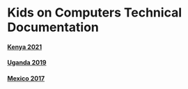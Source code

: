 # Kids on Computers Technical Documentation

#### [Kenya 2021](kenya/2021/README.md)

#### [Uganda 2019](uganda/2019/README.md)

#### [Mexico 2017](mexico/2019/README.md)

